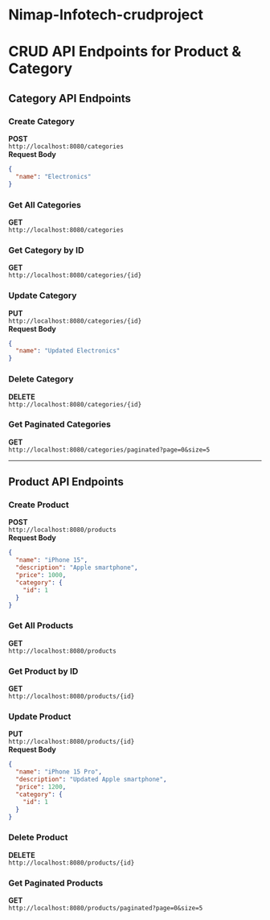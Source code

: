 # Nimap-Infotech-crudproject

# CRUD API Endpoints for Product & Category

## Category API Endpoints

### Create Category
**POST**  
`http://localhost:8080/categories`  
**Request Body**
```json
{
  "name": "Electronics"
}
```

### Get All Categories
**GET**  
`http://localhost:8080/categories`

### Get Category by ID
**GET**  
`http://localhost:8080/categories/{id}`

### Update Category
**PUT**  
`http://localhost:8080/categories/{id}`  
**Request Body**
```json
{
  "name": "Updated Electronics"
}
```

### Delete Category
**DELETE**  
`http://localhost:8080/categories/{id}`

### Get Paginated Categories
**GET**  
`http://localhost:8080/categories/paginated?page=0&size=5`

---

## Product API Endpoints

### Create Product
**POST**  
`http://localhost:8080/products`  
**Request Body**
```json
{
  "name": "iPhone 15",
  "description": "Apple smartphone",
  "price": 1000,
  "category": {
    "id": 1
  }
}
```

### Get All Products
**GET**  
`http://localhost:8080/products`

### Get Product by ID
**GET**  
`http://localhost:8080/products/{id}`

### Update Product
**PUT**  
`http://localhost:8080/products/{id}`  
**Request Body**
```json
{
  "name": "iPhone 15 Pro",
  "description": "Updated Apple smartphone",
  "price": 1200,
  "category": {
    "id": 1
  }
}
```

### Delete Product
**DELETE**  
`http://localhost:8080/products/{id}`

### Get Paginated Products
**GET**  
`http://localhost:8080/products/paginated?page=0&size=5`